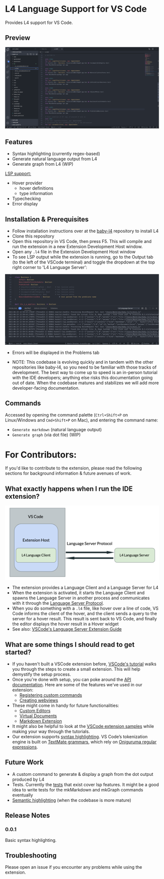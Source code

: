 # L4 Language Support for VS Code

Provides L4 support for VS Code.

## Preview

![First preview screenshot](./media/preview.png)

## Features

- Syntax highlighting (currently regex-based)
- Generate natural language output from L4
- Generate graph from L4 (WIP)

[LSP support:](https://github.com/smucclaw/baby-l4/blob/main/src/L4LSP.hs)
- Hover provider
  - hover definitions
  - type information
- Typechecking
- Error display

## Installation & Prerequisites

- Follow installation instructions over at the [baby-l4](https://github.com/smucclaw/baby-l4) repository to install L4
- Clone this repository
- Open this repository in VS Code, then press F5. This will compile and run the extension in a new Extension Development Host window.
- Open any `.l4` file in the Extension Development Host window
- To see LSP output while the extension is running, go to the Output tab (to the left of the VSCode terminal) and toggle the dropdown at the top right corner to 'L4 Language Server':

![Output panel](./media/lsp_output.png)
- Errors will be displayed in the Problems tab

* NOTE: This codebase is evolving quickly and in tandem with the other repositories like baby-l4, so you need to be familiar with those tracks of development. The best way to come up to speed is an in-person tutorial with the IDE developers; anything else risks this documentation going out of date. When the codebase matures and stabilizes we will add more developer-facing documentation.


## Commands
Accessed by opening the command palette (`Ctrl+Shift+P` on Linux/Windows and `Cmd+Shift+P` on Mac), and entering the command name:

- `Generate markdown` (natural language output)
- `Generate graph` (via dot file) (WIP)

# For Contributors:
If you'd like to contribute to the extension, please read the following sections for background information & future avenues of work.

## What exactly happens when I run the IDE extension?

![Client-Server-LSP diagram](./media/lsp_interaction.png)

- The extension provides a Language Client and a Language Server for L4
- When the extension is activated, it starts the Language Client and spawns the Language Server in another process and communicates with it through the [Language Server Protocol](https://microsoft.github.io/language-server-protocol/specifications/specification-current/#textDocument_hover).
- When you do something with a `.l4` file, like hover over a line of code, VS Code informs the client of the hover, and the client sends a query to the server for a hover result. This result is sent back to VS Code, and finally the editor displays the hover result in a Hover widget
- See also: [VSCode's Language Server Extension Guide](https://code.visualstudio.com/api/language-extensions/language-server-extension-guide)


## What are some things I should read to get started?

- If you haven't built a VSCode extension before, [VSCode's tutorial](https://code.visualstudio.com/api/get-started/your-first-extension) walks you through the steps to create a small extension. This will help demystify the setup process.
- Once you're done with setup, you can poke around the [API documentation](https://code.visualstudio.com/api/extension-guides/overview). Here are some of the features we've used in our extension:
  - [Registering custom commands](https://code.visualstudio.com/api/extension-guides/command)
  - [Creating webviews](https://code.visualstudio.com/api/extension-guides/webview)
- These might come in handy for future functionalities:
  - [Custom Editors](https://code.visualstudio.com/api/extension-guides/custom-editors)
  - [Virtual Documents](https://code.visualstudio.com/api/extension-guides/virtual-documents)
  - [Markdown Extension](https://code.visualstudio.com/api/extension-guides/markdown-extension)
- It might also be helpful to look at the [VSCode extension samples](https://github.com/microsoft/vscode-extension-samples) while making your way through the tutorials.
- Our extension supports [syntax highlighting](https://code.visualstudio.com/api/language-extensions/syntax-highlight-guide). VS Code’s tokenization engine is built on [TextMate grammars](https://www.apeth.com/nonblog/stories/textmatebundle.html), which rely on [Oniguruma regular expressions](https://macromates.com/manual/en/regular_expressions).

## Future Work

- A custom command to generate & display a graph from the dot output produced by L4
- Tests. Currently the [tests](https://github.com/smucclaw/baby-l4/tree/main/lsp-tests) that exist cover lsp features. It might be a good idea to write tests for the mkMarkdown and mkGraph commands eventually
- [Semantic highlighting](https://code.visualstudio.com/api/language-extensions/semantic-highlight-guide) (when the codebase is more mature)

## Release Notes

### 0.0.1

Basic syntax highlighting.

## Troubleshooting

Please open an issue if you encounter any problems while using the extension.
